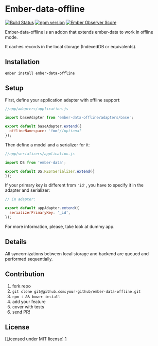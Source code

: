 # Ember-data-offline
[![Build Status](https://travis-ci.org/api-hogs/ember-data-offline.svg?branch=master)](https://travis-ci.org/api-hogs/ember-data-offline)
[![npm version](https://badge.fury.io/js/ember-data-offline.svg)](http://badge.fury.io/js/ember-data-offline)
[![Ember Observer Score](http://emberobserver.com/badges/ember-data-offline.svg)](http://emberobserver.com/addons/ember-data-offline)

Ember-data-offline is an addon that extends ember-data to work in offline mode.

It caches records in the local storage (IndexedDB or equivalents).

## Installation

```
ember install ember-data-offline
```

## Setup

First, define your application adapter with offline support:

```javascript
//app/adapters/application.js

import baseAdapter from 'ember-data-offline/adapters/base';

export default baseAdapter.extend({
  offlineNamespace: 'foo'//optional
});
```

Then define a model and a serializer for it:

```javascript
//app/serializers/application.js

import DS from 'ember-data';

export default DS.RESTSerializer.extend({
});
```

If your primary key is different from `'id'`, you have to specify it in the adapter and serializer:

```javascript
// in adapter:

export default appAdapter.extend({
  serializerPrimaryKey: '_id',
});
```

For more information, please, take look at dummy app.

## Details

All syncornizations between local storage and backend are queued and performed sequentially.

## Contribution

1. fork repo
2. `git clone git@github.com:your-github/ember-data-offline.git`
2. `npm i && bower install`
3. add your feature
4. cover with tests
5. send PR!

## License

[Licensed under MIT license] [1]

[1]:http://opensource.org/licenses/mit-license.php
